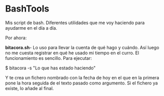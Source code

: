 # BashTools
Mis script de bash. Diferentes utilidades que me voy haciendo para ayudarme en el día a día.

Por ahora:

<strong>bitacora.sh</strong>- Lo uso para llevar la cuenta de qué hago y cuándo. Así luego no me cuesta registrar en qué he usado mi tiempo en el curro.
El funcionamiento es sencillo. Para ejecutar:

$ bitacora -s "Lo que has estado haciendo"

Y te crea un fichero nombrado con la fecha de hoy en el que en la primera pone la hora seguida de el texto pasado como argumento. Si el fichero ya existe, lo añade al final.


